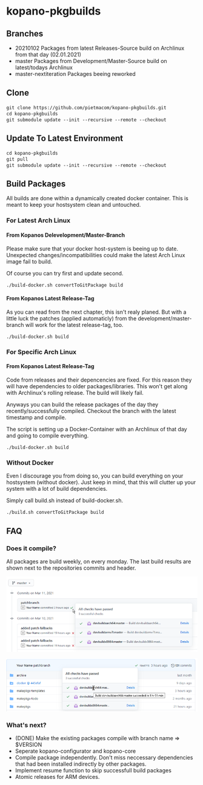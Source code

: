 # kopano-pkgbuilds

## Branches

 - 20210102		Packages from latest Releases-Source build on Archlinux from that day (02.01.2021)
 - master		Packages from Development/Master-Source build on latest/todays Archlinux
 - master-nextiteration	Packages beeing reworked

## Clone
```console
git clone https://github.com/pietmacom/kopano-pkgbuilds.git
cd kopano-pkgbuilds
git submodule update --init --recursive --remote --checkout
```

## Update To Latest Environment
```console
cd kopano-pkgbuilds
git pull
git submodule update --init --recursive --remote --checkout
```
 
## Build Packages
All builds are done within a dynamically created docker container. This is meant to keep your hostsystem clean and untouched.

### For Latest Arch Linux
#### From Kopanos Delevelopment/Master-Branch
Please make sure that your docker host-system is beeing up to date. Unexpected changes/incompatibilities could make the latest Arch Linux image fail to build.

Of course you can try first and update second.

```console
./build-docker.sh convertToGitPackage build
```
 
#### From Kopanos Latest Release-Tag
 As you can read from the next chapter, this isn't realy planed. But with a little luck the patches (applied automaticly) from the development/master-branch will work for the latest release-tag, too.
 
```console
./build-docker.sh build
```

### For Specific Arch Linux
#### From Kopanos Latest Release-Tag
 Code from releases and their depencencies are fixed. For this reason they will have dependencies to older packages/libraries. This won't get along with Archlinux's rolling release. The build will likely fail.
 
 Anyways you can build the release packages of the day they recently/successfully compiled. Checkout the branch with the latest timestamp and compile.
 
 The script is setting up a Docker-Container with an Archlinux of that day and going to compile everything.
 
```console
./build-docker.sh build
```
 
### Without Docker
Even I discourage you from doing so, you can build everything on your hostsystem (without docker). Just keep in mind, that this will clutter up your system with a lot of build dependencies.

Simply call build.sh instead of build-docker.sh.

```console
./build.sh convertToGitPackage build
```

## FAQ
### Does it compile?
All packages are build weekly, on every monday. The last build results are shown next to the repositories commits and header.

![Commit History](doc/images/buildresult1.png)

![Repository Header](doc/images/buildresult2.png)

### What's next?
 - (DONE) Make the existing packages compile with branch name => $VERSION
 - Seperate kopano-configurator and kopano-core
 - Compile package independently. Don't miss neccessary dependencies that had been installed indirectly by other packages.
 - Implement resume function to skip successfull build packages
 - Atomic releases for ARM devices.
 
